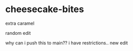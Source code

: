 # cheesecake-bites
extra caramel

random edit


why can i push this to main?? i have restrictions..
new edit